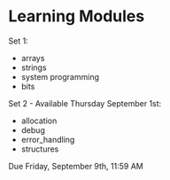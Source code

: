 # Learning Modules
Set 1:

- arrays
- strings
- system programming
- bits

Set 2 - Available Thursday September 1st:

- allocation
- debug
- error_handling
- structures

Due Friday, September 9th, 11:59 AM
